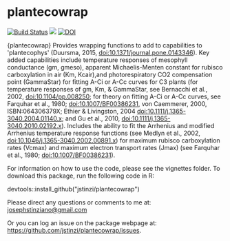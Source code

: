 # plantecowrap

[![Build Status](https://travis-ci.com/jstinzi/plantecowrap.svg?branch=master)](https://travis-ci.com/jstinzi/plantecowrap)
[![](https://www.r-pkg.org/badges/version/plantecowrap?color=blue)](https://cran.r-project.org/package=plantecowrap)
[![DOI](https://zenodo.org/badge/212407836.svg)](https://zenodo.org/badge/latestdoi/212407836)

{plantecowrap} Provides wrapping functions to add to capabilities to 'plantecophys' 
(Duursma, 2015, <doi:10.1371/journal.pone.0143346>). Key added capabilities 
include temperature responses of mesophyll conductance (gm, gmeso), apparent 
Michaelis-Menten constant for rubisco carboxylation in air (Km, Kcair),and
photorespiratory CO2 compensation point (GammaStar) for fitting A-Ci or A-Cc
curves for C3 plants (for temperature responses of gm, Km, & GammaStar,  see 
Bernacchi et al., 2002, <doi:10.1104/pp.008250>; for theory on fitting A-Ci 
or A-Cc curves, see Farquhar et al., 1980; <doi:10.1007/BF00386231>, von 
Caemmerer, 2000, ISBN:064306379X; Ethier & Livingston, 2004 
<doi:10.1111/j.1365-3040.2004.01140.x>; and Gu et al., 2010, 
<doi:10.1111/j.1365-3040.2010.02192.x>). Includes the ability to fit the 
Arrhenius and modified Arrhenius temperature response functions (see Medlyn 
et al., 2002, <doi:10.1046/j.1365-3040.2002.00891.x>) for maximum rubisco 
carboxylation rates (Vcmax) and maximum electron transport rates (Jmax) (see
Farquhar et al., 1980; <doi:10.1007/BF00386231>).

For information on how to use the code, please see the vignettes folder.
To download this package, run the following code in R:

devtools::install_github("jstinzi/plantecowrap")

Please direct any questions or comments to me at:
<josephstinziano@gmail.com>

Or you can log an issue on the package webpage at:
<https://github.com/jstinzi/plantecowrap/issues>.
